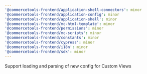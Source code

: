 ```yaml
---
'@commercetools-frontend/application-shell-connectors': minor
'@commercetools-frontend/application-config': minor
'@commercetools-frontend/application-shell': minor
'@commercetools-frontend/mc-html-template': minor
'@commercetools-frontend/permissions': minor
'@commercetools-frontend/mc-scripts': minor
'@commercetools-frontend/constants': minor
'@commercetools-frontend/cypress': minor
'@commercetools-frontend/i18n': minor
'@commercetools-frontend/sdk': minor
---
```


Support loading and parsing of new config for Custom Views
